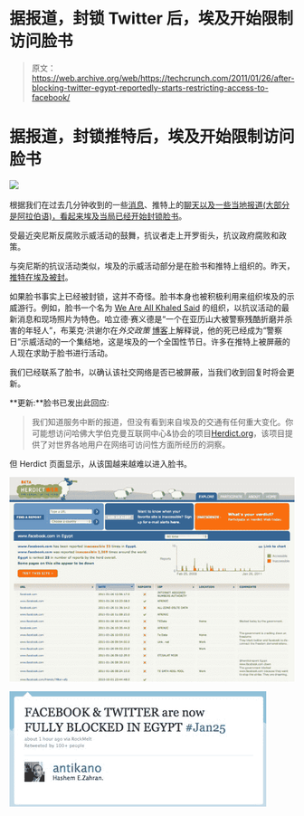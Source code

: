 # 据报道，封锁 Twitter 后，埃及开始限制访问脸书 

> 原文：<https://web.archive.org/web/https://techcrunch.com/2011/01/26/after-blocking-twitter-egypt-reportedly-starts-restricting-access-to-facebook/>

# 据报道，封锁推特后，埃及开始限制访问脸书

![](img/33dc098ebcc031e924141bdededc8a7a.png)

根据我们在过去几分钟收到的一些[消息](https://web.archive.org/web/20230221011111/http://twitter.com/antikano/status/30248713507045376)、推特上的[聊天以及一些当地报道(大部分是阿拉伯语)，看起来埃及当局已经开始封锁](https://web.archive.org/web/20230221011111/http://search.twitter.com/search?q=egypt+blocked+facebook)[脸书](https://web.archive.org/web/20230221011111/http://www.crunchbase.com/company/facebook)。

受最近突尼斯反腐败示威活动的鼓舞，抗议者走上开罗街头，抗议政府腐败和政策。

与突尼斯的抗议活动类似，埃及的示威活动部分是在脸书和推特上组织的。昨天，[推特在埃及被封](https://web.archive.org/web/20230221011111/https://techcrunch.com/2011/01/25/twitter-blocked-egypt/)。

如果脸书事实上已经被封锁，这并不奇怪。脸书本身也被积极利用来组织埃及的示威游行。例如，脸书一个名为 [We Are All Khaled Said](https://web.archive.org/web/20230221011111/http://www.facebook.com/elshaheeed.co.uk?v=wall) 的组织，以抗议活动的最新消息和现场照片为特色。哈立德·赛义德是“一个在亚历山大被警察残酷折磨并杀害的年轻人”，布莱克·洪谢尔在*外交政策* [博客](https://web.archive.org/web/20230221011111/http://blog.foreignpolicy.com/posts/2011/01/25/swarm_tactics_befuddle_police_in_cairo)上解释说，他的死已经成为“警察日”示威活动的一个集结地，这是埃及的一个全国性节日。许多在推特上被屏蔽的人现在求助于脸书进行活动。

我们已经联系了脸书，以确认该社交网络是否已被屏蔽，当我们收到回复时将会更新。

**更新:**脸书已发出此回应:

> 我们知道服务中断的报道，但没有看到来自埃及的交通有任何重大变化。你可能想访问哈佛大学伯克曼互联网中心&协会的项目[Herdict.org](https://web.archive.org/web/20230221011111/http://www.herdict.org/web/explore/detail/id/EG/2245/32767)，该项目提供了对世界各地用户在网络可访问性方面所经历的洞察。

但 Herdict 页面显示，从该国越来越难以进入脸书。

![](img/ca4214d349b1e332576dfd77f1bee5bb.png)

![](img/bf13b4036732ca042267ef1d5c2ccce2.png)